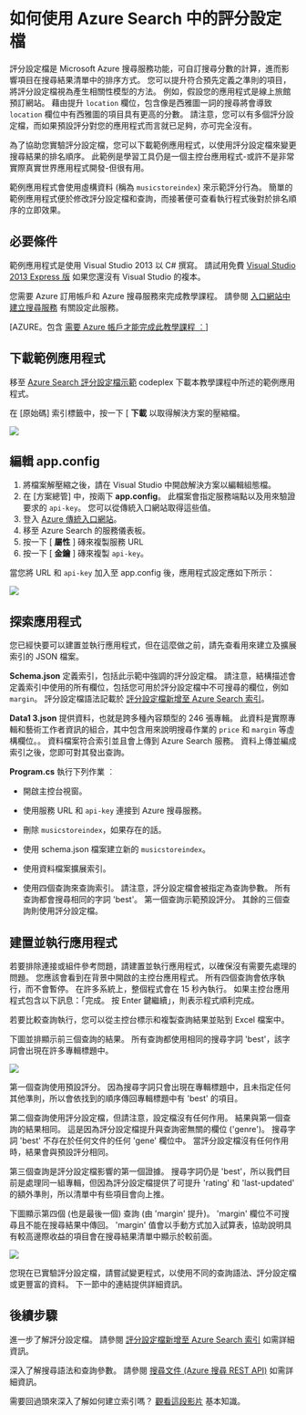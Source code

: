 <properties 
    pageTitle="如何在 Azure 搜尋服務中使用評分設定檔 | Microsoft Azure | 雲端託管搜尋服務" 
    description="在 Azure 搜尋服務 (Microsoft Azure 上之託管的雲端搜尋服務) 中透過評分設定檔調整搜尋排名。" 
    services="search" 
    documentationCenter="" 
    authors="HeidiSteen" 
    manager="mblythe" 
    editor=""/>

<tags 
    ms.service="search" 
    ms.devlang="rest-api" 
    ms.workload="search" 
    ms.topic="article" 
    ms.tgt_pltfrm="na" 
    ms.date="11/04/2015" 
    ms.author="heidist"/>

# 如何使用 Azure Search 中的評分設定檔

評分設定檔是 Microsoft Azure 搜尋服務功能，可自訂搜尋分數的計算，進而影響項目在搜尋結果清單中的排序方式。 您可以提升符合預先定義之準則的項目，將評分設定檔視為產生相關性模型的方法。 例如，假設您的應用程式是線上旅館預訂網站。 藉由提升 `location` 欄位，包含像是西雅圖一詞的搜尋將會導致 `location` 欄位中有西雅圖的項目具有更高的分數。 請注意，您可以有多個評分設定檔，而如果預設評分對您的應用程式而言就已足夠，亦可完全沒有。

為了協助您實驗評分設定檔，您可以下載範例應用程式，以使用評分設定檔來變更搜尋結果的排名順序。 此範例是學習工具仍是一個主控台應用程式-或許不是非常實際真實世界應用程式開發-但很有用。 

範例應用程式會使用虛構資料 (稱為 `musicstoreindex`) 來示範評分行為。 簡單的範例應用程式便於修改評分設定檔和查詢，而接著便可查看執行程式後對於排名順序的立即效果。

<a id="sub-1"></a>
## 必要條件

範例應用程式是使用 Visual Studio 2013 以 C# 撰寫。 請試用免費 [Visual Studio 2013 Express 版](http://www.visualstudio.com/products/visual-studio-express-vs.aspx) 如果您還沒有 Visual Studio 的複本。

您需要 Azure 訂用帳戶和 Azure 搜尋服務來完成教學課程。 請參閱 [入口網站中建立搜尋服務](search-create-service-portal.md) 有關設定此服務。

[AZURE。包含 [需要 Azure 帳戶才能完成此教學課程 ︰](../../includes/free-trial-note.md)]

<a id="sub-2"></a>
## 下載範例應用程式

移至 [Azure Search 評分設定檔示範](https://azuresearchscoringprofiles.codeplex.com/) codeplex 下載本教學課程中所述的範例應用程式。

在 [原始碼] 索引標籤中，按一下 [ **下載** 以取得解決方案的壓縮檔。 

 ![][12]

<a id="sub-3"></a>
## 編輯 app.config

1. 將檔案解壓縮之後，請在 Visual Studio 中開啟解決方案以編輯組態檔。
1. 在 [方案總管] 中，按兩下 **app.config**。 此檔案會指定服務端點以及用來驗證要求的 `api-key`。 您可以從傳統入口網站取得這些值。
1. 登入 [Azure 傳統入口網站](https://portal.azure.com)。
1. 移至 Azure Search 的服務儀表板。
1. 按一下 [ **屬性** ] 磚來複製服務 URL
1. 按一下 [ **金鑰** ] 磚來複製 `api-key`。

當您將 URL 和 `api-key` 加入至 app.config 後，應用程式設定應如下所示：

   ![][11]


<a id="sub-4"></a>
## 探索應用程式

您已經快要可以建置並執行應用程式，但在這麼做之前，請先查看用來建立及擴展索引的 JSON 檔案。

**Schema.json** 定義索引，包括此示範中強調的評分設定檔。 請注意，結構描述會定義索引中使用的所有欄位，包括您可用於評分設定檔中不可搜尋的欄位，例如 `margin`。 評分設定檔語法記載於 [評分設定檔新增至 Azure Search 索引](http://msdn.microsoft.com/library/azure/dn798928.aspx)。

**Data1 3.json** 提供資料，也就是跨多種內容類型的 246 張專輯。 此資料是實際專輯和藝術工作者資訊的組合，其中包含用來說明搜尋作業的 `price` 和 `margin` 等虛構欄位。。 資料檔案符合索引並且會上傳到 Azure Search 服務。 資料上傳並編成索引之後，您即可對其發出查詢。

**Program.cs** 執行下列作業 ︰

- 開啟主控台視窗。

- 使用服務 URL 和 `api-key` 連接到 Azure 搜尋服務。

- 刪除 `musicstoreindex`，如果存在的話。

- 使用 schema.json 檔案建立新的 `musicstoreindex`。

- 使用資料檔案擴展索引。

- 使用四個查詢來查詢索引。 請注意，評分設定檔會被指定為查詢參數。 所有查詢都會搜尋相同的字詞 'best'。 第一個查詢示範預設評分。 其餘的三個查詢則使用評分設定檔。

<a id="sub-5"></a>
## 建置並執行應用程式

若要排除連接或組件參考問題，請建置並執行應用程式，以確保沒有需要先處理的問題。 您應該會看到在背景中開啟的主控台應用程式。 所有四個查詢會依序執行，而不會暫停。 在許多系統上，整個程式會在 15 秒內執行。 如果主控台應用程式包含以下訊息：「完成。 按 Enter 鍵繼續」，則表示程式順利完成。 

若要比較查詢執行，您可以從主控台標示和複製查詢結果並貼到 Excel 檔案中。 

下圖並排顯示前三個查詢的結果。 所有查詢都使用相同的搜尋字詞 'best'，該字詞會出現在許多專輯標題中。

   ![][10]

第一個查詢使用預設評分。 因為搜尋字詞只會出現在專輯標題中，且未指定任何其他準則，所以會依找到的順序傳回專輯標題中有 'best' 的項目。 

第二個查詢使用評分設定檔，但請注意，設定檔沒有任何作用。 結果與第一個查詢的結果相同。 這是因為評分設定檔提升與查詢密無關的欄位 ('genre')。 搜尋字詞 'best' 不存在於任何文件的任何 'gene' 欄位中。 當評分設定檔沒有任何作用時，結果會與預設評分相同。  

第三個查詢是評分設定檔影響的第一個證據。 搜尋字詞仍是 'best'，所以我們目前是處理同一組專輯，但因為評分設定檔提供了可提升 'rating' 和 'last-updated' 的額外準則，所以清單中有些項目會向上推。

下圖顯示第四個 (也是最後一個) 查詢 (由 'margin' 提升)。 'margin' 欄位不可搜尋且不能在搜尋結果中傳回。 'margin' 值會以手動方式加入試算表，協助說明具有較高邊際收益的項目會在搜尋結果清單中顯示於較前面。 

   ![][9]

您現在已實驗評分設定檔，請嘗試變更程式，以使用不同的查詢語法、評分設定檔或更豐富的資料。 下一節中的連結提供詳細資訊。

<a id="next-steps"></a>
## 後續步驟

進一步了解評分設定檔。 請參閱 [評分設定檔新增至 Azure Search 索引](http://msdn.microsoft.com/library/azure/dn798928.aspx) 如需詳細資訊。

深入了解搜尋語法和查詢參數。 請參閱 [搜尋文件 (Azure 搜尋 REST API)](http://msdn.microsoft.com/library/azure/dn798927.aspx) 如需詳細資訊。

需要回過頭來深入了解如何建立索引嗎？ [觀看這段影片](http://channel9.msdn.com/Shows/Cloud+Cover/Cloud-Cover-152-Azure-Search-with-Liam-Cavanagh) 基本知識。

<!--Anchors-->
[Prerequisites]: #sub-1
[Download the sample application]: #sub-2
[Edit app.config]: #sub-3
[Explore the application]: #sub-4
[Build and run the application]: #sub-5
[Next steps]: #next-steps

<!--Image references-->
[12]: ./media/search-get-started-scoring-profiles/AzureSearch_CodeplexDownload.PNG
[11]: ./media/search-get-started-scoring-profiles/AzureSearch_Scoring_AppConfig.PNG
[10]: ./media/search-get-started-scoring-profiles/AzureSearch_XLSX1.PNG
[9]: ./media/search-get-started-scoring-profiles/AzureSearch_XLSX2.PNG 

